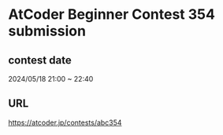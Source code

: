 # AtCoder Beginner Contest 354 submission

## contest date 
2024/05/18 21:00 ~ 22:40

## URL
https://atcoder.jp/contests/abc354
